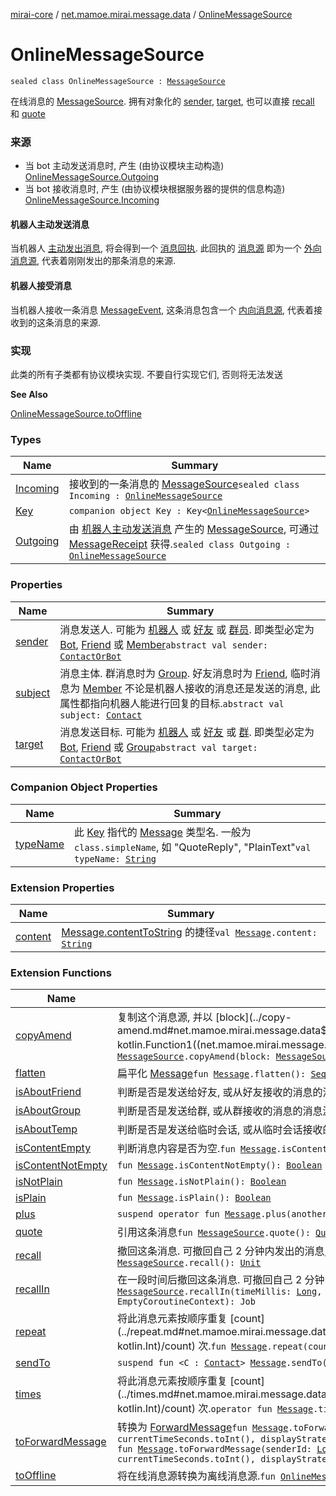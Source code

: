 [mirai-core](../../index.md) / [net.mamoe.mirai.message.data](../index.md) / [OnlineMessageSource](./index.md)

# OnlineMessageSource

`sealed class OnlineMessageSource : `[`MessageSource`](../-message-source/index.md)

在线消息的 [MessageSource](../-message-source/index.md).
拥有对象化的 [sender](sender.md), [target](target.md), 也可以直接 [recall](../recall.md) 和 [quote](../quote.md)

### 来源

* 当 bot 主动发送消息时, 产生 (由协议模块主动构造) [OnlineMessageSource.Outgoing](-outgoing/index.md)
* 当 bot 接收消息时, 产生 (由协议模块根据服务器的提供的信息构造) [OnlineMessageSource.Incoming](-incoming/index.md)

#### 机器人主动发送消息

当机器人 [主动发出消息](../../net.mamoe.mirai.contact/-member/send-message.md), 将会得到一个 [消息回执](../../net.mamoe.mirai.message/-message-receipt/index.md).
此回执的 [消息源](../../net.mamoe.mirai.message/-message-receipt/source.md) 即为一个 [外向消息源](-outgoing/index.md), 代表着刚刚发出的那条消息的来源.

#### 机器人接受消息

当机器人接收一条消息 [MessageEvent](../../net.mamoe.mirai.message/-message-event/index.md), 这条消息包含一个 [内向消息源](-incoming/index.md), 代表着接收到的这条消息的来源.

### 实现

此类的所有子类都有协议模块实现. 不要自行实现它们, 否则将无法发送

**See Also**

[OnlineMessageSource.toOffline](../to-offline.md)

### Types

| Name | Summary |
|---|---|
| [Incoming](-incoming/index.md) | 接收到的一条消息的 [MessageSource](../-message-source/index.md)`sealed class Incoming : `[`OnlineMessageSource`](./index.md) |
| [Key](-key/index.md) | `companion object Key : Key<`[`OnlineMessageSource`](./index.md)`>` |
| [Outgoing](-outgoing/index.md) | 由 [机器人主动发送消息](../../net.mamoe.mirai.contact/-contact/send-message.md) 产生的 [MessageSource](../-message-source/index.md), 可通过 [MessageReceipt](../../net.mamoe.mirai.message/-message-receipt/index.md) 获得.`sealed class Outgoing : `[`OnlineMessageSource`](./index.md) |

### Properties

| Name | Summary |
|---|---|
| [sender](sender.md) | 消息发送人. 可能为 [机器人](../../net.mamoe.mirai/-bot/index.md) 或 [好友](../../net.mamoe.mirai.contact/-friend/index.md) 或 [群员](../../net.mamoe.mirai.contact/-member/index.md). 即类型必定为 [Bot](../../net.mamoe.mirai/-bot/index.md), [Friend](../../net.mamoe.mirai.contact/-friend/index.md) 或 [Member](../../net.mamoe.mirai.contact/-member/index.md)`abstract val sender: `[`ContactOrBot`](../../net.mamoe.mirai.contact/-contact-or-bot/index.md) |
| [subject](subject.md) | 消息主体. 群消息时为 [Group](../../net.mamoe.mirai.contact/-group/index.md). 好友消息时为 [Friend](../../net.mamoe.mirai.contact/-friend/index.md), 临时消息为 [Member](../../net.mamoe.mirai.contact/-member/index.md) 不论是机器人接收的消息还是发送的消息, 此属性都指向机器人能进行回复的目标.`abstract val subject: `[`Contact`](../../net.mamoe.mirai.contact/-contact/index.md) |
| [target](target.md) | 消息发送目标. 可能为 [机器人](../../net.mamoe.mirai/-bot/index.md) 或 [好友](../../net.mamoe.mirai.contact/-friend/index.md) 或 [群](../../net.mamoe.mirai.contact/-group/index.md). 即类型必定为 [Bot](../../net.mamoe.mirai/-bot/index.md), [Friend](../../net.mamoe.mirai.contact/-friend/index.md) 或 [Group](../../net.mamoe.mirai.contact/-group/index.md)`abstract val target: `[`ContactOrBot`](../../net.mamoe.mirai.contact/-contact-or-bot/index.md) |

### Companion Object Properties

| Name | Summary |
|---|---|
| [typeName](type-name.md) | 此 [Key](../-message/-key/index.md) 指代的 [Message](../-message/index.md) 类型名. 一般为 `class.simpleName`, 如 "QuoteReply", "PlainText"`val typeName: `[`String`](https://kotlinlang.org/api/latest/jvm/stdlib/kotlin/-string/index.html) |

### Extension Properties

| Name | Summary |
|---|---|
| [content](../content.md) | [Message.contentToString](../-message/content-to-string.md) 的捷径`val `[`Message`](../-message/index.md)`.content: `[`String`](https://kotlinlang.org/api/latest/jvm/stdlib/kotlin/-string/index.html) |

### Extension Functions

| Name | Summary |
|---|---|
| [copyAmend](../copy-amend.md) | 复制这个消息源, 并以 [block](../copy-amend.md#net.mamoe.mirai.message.data$copyAmend(net.mamoe.mirai.message.data.MessageSource, kotlin.Function1((net.mamoe.mirai.message.data.MessageSourceAmender, kotlin.Unit)))/block) 修改`fun `[`MessageSource`](../-message-source/index.md)`.copyAmend(block: `[`MessageSourceAmender`](../-message-source-amender/index.md)`.() -> `[`Unit`](https://kotlinlang.org/api/latest/jvm/stdlib/kotlin/-unit/index.html)`): `[`OfflineMessageSource`](../-offline-message-source/index.md) |
| [flatten](../flatten.md) | 扁平化 [Message](../-message/index.md)`fun `[`Message`](../-message/index.md)`.flatten(): `[`Sequence`](https://kotlinlang.org/api/latest/jvm/stdlib/kotlin.sequences/-sequence/index.html)`<`[`SingleMessage`](../-single-message.md)`>` |
| [isAboutFriend](../is-about-friend.md) | 判断是否是发送给好友, 或从好友接收的消息的消息源`fun `[`MessageSource`](../-message-source/index.md)`.isAboutFriend(): `[`Boolean`](https://kotlinlang.org/api/latest/jvm/stdlib/kotlin/-boolean/index.html) |
| [isAboutGroup](../is-about-group.md) | 判断是否是发送给群, 或从群接收的消息的消息源`fun `[`MessageSource`](../-message-source/index.md)`.isAboutGroup(): `[`Boolean`](https://kotlinlang.org/api/latest/jvm/stdlib/kotlin/-boolean/index.html) |
| [isAboutTemp](../is-about-temp.md) | 判断是否是发送给临时会话, 或从临时会话接收的消息的消息源`fun `[`MessageSource`](../-message-source/index.md)`.isAboutTemp(): `[`Boolean`](https://kotlinlang.org/api/latest/jvm/stdlib/kotlin/-boolean/index.html) |
| [isContentEmpty](../is-content-empty.md) | 判断消息内容是否为空.`fun `[`Message`](../-message/index.md)`.isContentEmpty(): `[`Boolean`](https://kotlinlang.org/api/latest/jvm/stdlib/kotlin/-boolean/index.html) |
| [isContentNotEmpty](../is-content-not-empty.md) | `fun `[`Message`](../-message/index.md)`.isContentNotEmpty(): `[`Boolean`](https://kotlinlang.org/api/latest/jvm/stdlib/kotlin/-boolean/index.html) |
| [isNotPlain](../is-not-plain.md) | `fun `[`Message`](../-message/index.md)`.isNotPlain(): `[`Boolean`](https://kotlinlang.org/api/latest/jvm/stdlib/kotlin/-boolean/index.html) |
| [isPlain](../is-plain.md) | `fun `[`Message`](../-message/index.md)`.isPlain(): `[`Boolean`](https://kotlinlang.org/api/latest/jvm/stdlib/kotlin/-boolean/index.html) |
| [plus](../plus.md) | `suspend operator fun `[`Message`](../-message/index.md)`.plus(another: Flow<`[`Message`](../-message/index.md)`>): `[`MessageChain`](../-message-chain/index.md) |
| [quote](../quote.md) | 引用这条消息`fun `[`MessageSource`](../-message-source/index.md)`.quote(): `[`QuoteReply`](../-quote-reply/index.md) |
| [recall](../recall.md) | 撤回这条消息. 可撤回自己 2 分钟内发出的消息, 和任意时间的群成员的消息.`suspend fun `[`MessageSource`](../-message-source/index.md)`.recall(): `[`Unit`](https://kotlinlang.org/api/latest/jvm/stdlib/kotlin/-unit/index.html) |
| [recallIn](../recall-in.md) | 在一段时间后撤回这条消息. 可撤回自己 2 分钟内发出的消息, 和任意时间的群成员的消息.`fun `[`MessageSource`](../-message-source/index.md)`.recallIn(timeMillis: `[`Long`](https://kotlinlang.org/api/latest/jvm/stdlib/kotlin/-long/index.html)`, coroutineContext: `[`CoroutineContext`](https://kotlinlang.org/api/latest/jvm/stdlib/kotlin.coroutines/-coroutine-context/index.html)` = EmptyCoroutineContext): Job` |
| [repeat](../repeat.md) | 将此消息元素按顺序重复 [count](../repeat.md#net.mamoe.mirai.message.data$repeat(net.mamoe.mirai.message.data.Message, kotlin.Int)/count) 次.`fun `[`Message`](../-message/index.md)`.repeat(count: `[`Int`](https://kotlinlang.org/api/latest/jvm/stdlib/kotlin/-int/index.html)`): `[`MessageChain`](../-message-chain/index.md) |
| [sendTo](../send-to.md) | `suspend fun <C : `[`Contact`](../../net.mamoe.mirai.contact/-contact/index.md)`> `[`Message`](../-message/index.md)`.sendTo(contact: C): `[`MessageReceipt`](../../net.mamoe.mirai.message/-message-receipt/index.md)`<C>` |
| [times](../times.md) | 将此消息元素按顺序重复 [count](../times.md#net.mamoe.mirai.message.data$times(net.mamoe.mirai.message.data.Message, kotlin.Int)/count) 次.`operator fun `[`Message`](../-message/index.md)`.times(count: `[`Int`](https://kotlinlang.org/api/latest/jvm/stdlib/kotlin/-int/index.html)`): `[`MessageChain`](../-message-chain/index.md) |
| [toForwardMessage](../to-forward-message.md) | 转换为 [ForwardMessage](../-forward-message/index.md)`fun `[`Message`](../-message/index.md)`.toForwardMessage(sender: `[`User`](../../net.mamoe.mirai.contact/-user/index.md)`, time: `[`Int`](https://kotlinlang.org/api/latest/jvm/stdlib/kotlin/-int/index.html)` = currentTimeSeconds.toInt(), displayStrategy: DisplayStrategy = DisplayStrategy): `[`ForwardMessage`](../-forward-message/index.md)<br>`fun `[`Message`](../-message/index.md)`.toForwardMessage(senderId: `[`Long`](https://kotlinlang.org/api/latest/jvm/stdlib/kotlin/-long/index.html)`, senderName: `[`String`](https://kotlinlang.org/api/latest/jvm/stdlib/kotlin/-string/index.html)`, time: `[`Int`](https://kotlinlang.org/api/latest/jvm/stdlib/kotlin/-int/index.html)` = currentTimeSeconds.toInt(), displayStrategy: DisplayStrategy = DisplayStrategy): `[`ForwardMessage`](../-forward-message/index.md) |
| [toOffline](../to-offline.md) | 将在线消息源转换为离线消息源.`fun `[`OnlineMessageSource`](./index.md)`.toOffline(): `[`OfflineMessageSource`](../-offline-message-source/index.md) |
